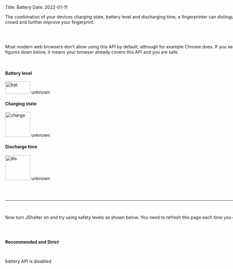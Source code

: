 Title: Battery
Date: 2022-01-11

<script>
// SPDX-FileCopyrightText: 2022 Jan Krčma
//
// SPDX-License-Identifier: GPL-3.0-or-later
    window.onload = function () {
      function updateBattery(battery) {


          // level "1" means no battery
        if (battery.level == "1"){
            document.getElementById('level').textContent = "no battery";
        }
        else{
        	document.getElementById('level').textContent = battery.level;  
        }
        
          // check if charging 
        document.getElementById('charging').textContent = battery.charging ? 'charging' : 'not charging';



        // infinity means no battery or connected to power
        if (battery.dischargingTime / 60 == "Infinity"){
        	document.getElementById('discharge').textContent = "infinity";
        }
        else{
        	document.getElementById('discharge').textContent = battery.dischargingTime / 60 + " minutes";
        }
        
      }      	
          // check if getBattery is a function
          if (typeof navigator.getBattery === "function") { 
            navigator.getBattery().then(function(battery) {


        // write first info in divs
        updateBattery(battery);
    
        // if anything changes rewrite the divs
        battery.onlevelchange = function () {
          updateBattery(battery);
        };
        
        battery.onchargingchange = function () {
          updateBattery(battery);
        };
    
        battery.ondischargingtimechange = function () {
          updateBattery(battery);
        };
      });
    };
    }      
    </script>

<div style="width: 850px">

The combination of your devices charging state, battery level and discharging time, a fingerprinter can distinguish you from the crowd and further improve your fingerprint.

<br>

<br>

Most modern web browsers don't allow using this API by default, although for example Chrome does. If you see 3 unknown figures down below, it means your browser already covers this API and you are safe.

<br>



<h4>Battery level</h4>
<div>
<img src="images/bat_down.png"  alt="bat" width="80" height="40px" style="display: inline-block">

<div id="level" style="display: inline-block"> unknown</div>

</div>  

<h4>Charging state</h4>

<div>    
<img src="images/char.png"  alt="charge" width="80" style="display: inline-block">
<div id="charging" style="display: inline-block"> unknown</div>
</div>

<h4>Discharge time</h4>

<div>
<img src="images/dis.png"  alt="dis" width="80" style="display: inline-block">
<div id="discharge" style="display: inline-block">unknown</div>
</div>




<br/><br/>

<hr>

<br>

Now turn JShelter on and try using safety levels as shown below. You need to refresh this page each time you change a setting.

<br>

<br>

<b>Recommended and Strict</b>

<br>

battery API is disabled

<br>

<br>



<a href="testing"><img style="float: right;" src="images/return.png"  alt="return" width="100"></a>

</div>